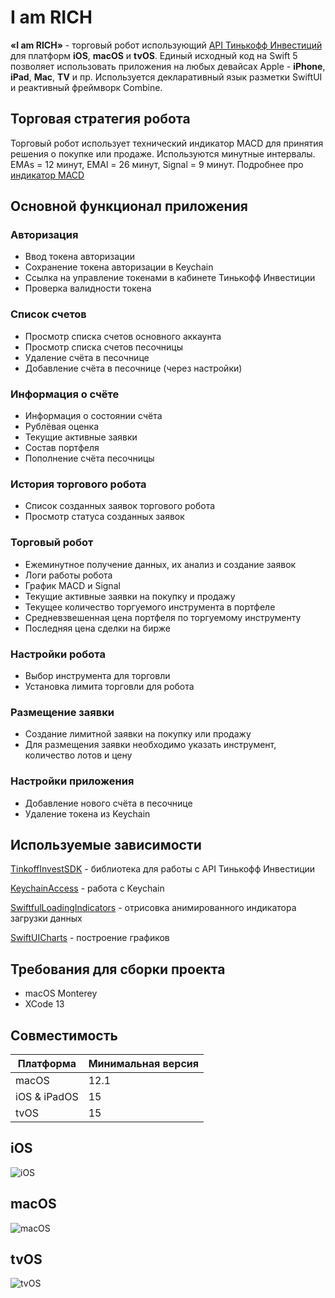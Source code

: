 # I am RICH

**«I am RICH»** - торговый робот использующий [API Тинькофф Инвестиций](https://github.com/Tinkoff/investAPI) для платформ **iOS**, **macOS** и **tvOS**. Единый исходный код на Swift 5 позволяет использовать приложения на любых девайсах Apple - **iPhone**, **iPad**, **Mac**, **TV** и пр. Используется декларативный язык разметки SwiftUI и реактивный фреймворк Combine.

## Торговая стратегия робота
Торговый робот использует технический индикатор MACD для принятия решения о покупке или продаже. Используются минутные интервалы. ЕМАs = 12 минут, ЕМАl = 26 минут, Signal = 9 минут. Подробнее про [индикатор MACD](https://ru.wikipedia.org/wiki/Индикатор_MACD)

## Основной функционал приложения
### Авторизация
- Ввод токена авторизации
- Сохранение токена авторизации в Keychain
- Ссылка на управление токенами в кабинете Тинькофф Инвестиции
- Проверка валидности токена

### Список счетов
- Просмотр списка счетов основного аккаунта
- Просмотр списка счетов песочницы
- Удаление счёта в песочнице 
- Добавление счёта в песочнице (через настройки)

### Информация о счёте
- Информация о состоянии счёта
- Рублёвая оценка
- Текущие активные заявки
- Состав портфеля
- Пополнение счёта песочницы

### История торгового робота
- Список созданных заявок торгового робота
- Просмотр статуса созданных заявок 

### Торговый робот
- Ежеминутное получение данных, их анализ и создание заявок
- Логи работы робота
- График MACD и Signal
- Текущие активные заявки на покупку и продажу
- Текущее количество торгуемого инструмента в портфеле 
- Средневзвешенная цена портфеля по торгуемому инструменту
- Последняя цена сделки на бирже

### Настройки робота
- Выбор инструмента для торговли
- Установка лимита торговли для робота

### Размещение заявки
- Создание лимитной заявки на покупку или продажу
- Для размещения заявки необходимо указать инструмент, количество лотов и цену

### Настройки приложения
- Добавление нового счёта в песочнице
- Удаление токена из Keychain

## Используемые зависимости

[TinkoffInvestSDK](https://github.com/s41ty/TinkoffInvestSDK.git) - библиотека для работы с API Тинькофф Инвестиции

[KeychainAccess](https://github.com/kishikawakatsumi/KeychainAccess) - работа с Keychain

[SwiftfulLoadingIndicators](https://github.com/SwiftfulThinking/SwiftfulLoadingIndicators.git) - отрисовка анимированного индикатора загрузки данных

[SwiftUICharts](https://github.com/willdale/SwiftUICharts.git) - построение графиков

## Требования для сборки проекта 
- macOS Monterey
- XCode 13

## Совместимость
Платформа | Минимальная версия
--- | ---
macOS | 12.1
iOS & iPadOS | 15
tvOS | 15

## iOS
![iOS](https://screenshots.obs.ru-moscow-1.hc.sbercloud.ru/iOS.gif)
## macOS
![macOS](https://screenshots.obs.ru-moscow-1.hc.sbercloud.ru/macOS.gif)
## tvOS
![tvOS](https://screenshots.obs.ru-moscow-1.hc.sbercloud.ru/tvOS.gif)

